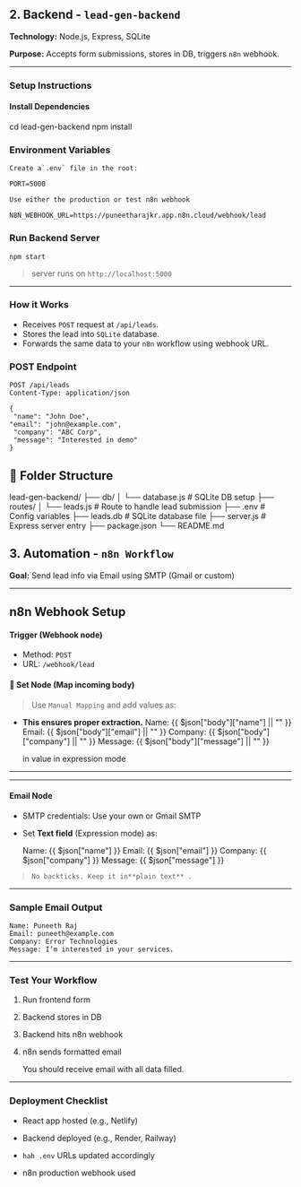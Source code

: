 ## 2. Backend - `lead-gen-backend`

**Technology:** Node.js, Express, SQLite

**Purpose:** Accepts form submissions, stores in DB, triggers `n8n` webhook.

---

### Setup Instructions

#### Install Dependencies

cd lead-gen-backend
npm install

### Environment Variables

    Create a`.env` file in the root:

    PORT=5000

    Use either the production or test n8n webhook

    N8N_WEBHOOK_URL=https://puneetharajkr.app.n8n.cloud/webhook/lead


### Run Backend Server

    npm start

>    server runs on `http://localhost:5000`

---

### How it Works

* Receives `POST` request at `/api/leads`.
* Stores the lead into `SQLite` database.
* Forwards the same data to your `n8n` workflow using webhook URL.

### POST Endpoint

    POST /api/leads
	Content-Type: application/json

    {
 	 "name": "John Doe",
  	"email": "john@example.com",
 	 "company": "ABC Corp",
 	 "message": "Interested in demo"
	}


## 📁 Folder Structure

lead-gen-backend/
├── db/
│   └── database.js           # SQLite DB setup
├── routes/
│   └── leads.js              # Route to handle lead submission
├── .env                      # Config variables
├── leads.db                  # SQLite database file
├── server.js                 # Express server entry
├── package.json
└── README.md



## 3. Automation - `n8n Workflow`

**Goal:** Send lead info via Email using SMTP (Gmail or custom)

---

## n8n Webhook Setup

####  Trigger (Webhook node)

* Method: `POST`
* URL: `/webhook/lead`

#### 🔄 Set Node (Map incoming body)

> Use `Manual Mapping` and add values as:

* **This ensures proper extraction.**
  Name: {{ $json["body"]["name"] || "" }}
  Email: {{ $json["body"]["email"] || "" }}
  Company: {{ $json["body"]["company"] || "" }}
  Message: {{ $json["body"]["message"] || "" }}

  in value in expression mode

---



---

#### Email Node

* SMTP credentials: Use your own or Gmail SMTP
* Set **Text field** (Expression mode) as:

    Name: {{ $json["name"] }}
	Email: {{ $json["email"] }}
	Company: {{ $json["company"] }}
	Message: {{ $json["message"] }}

>     No backticks. Keep it in**plain text** .

---

### Sample Email Output

    Name: Puneeth Raj
	Email: puneeth@example.com
	Company: Error Technologies
	Message: I’m interested in your services.

---

### Test Your Workflow

1. Run frontend form
2. Backend stores in DB
3. Backend hits n8n webhook
4. n8n sends formatted email

   You should receive email with all data filled.

---

### Deployment Checklist

* React app hosted (e.g., Netlify)

* Backend deployed (e.g., Render, Railway)
* `hah .env` URLs updated accordingly
* n8n production webhook used
